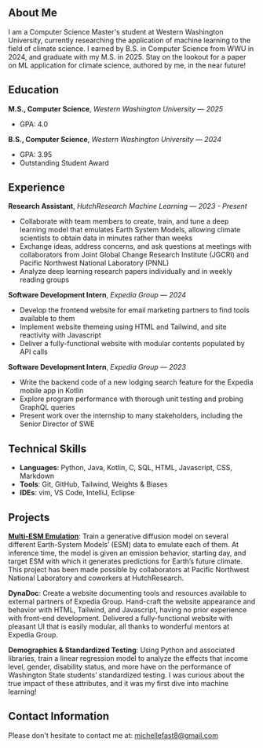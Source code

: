 ## About Me
I am a Computer Science Master's student at Western Washington University, currently researching the application of machine learning to the field of climate science. I earned by B.S. in Computer Science from WWU in 2024, and graduate with my M.S. in 2025. Stay on the lookout for a paper on ML application for climate science, authored by me, in the near future!

## Education
**M.S., Computer Science**, *Western Washington University* — *2025*
- GPA: 4.0
  
**B.S., Computer Science**, *Western Washington University* — *2024*
- GPA: 3.95
- Outstanding Student Award

## Experience
**Research Assistant**, *HutchResearch Machine Learning* — *2023 - Present*
- Collaborate with team members to create, train, and tune a deep learning model that emulates Earth System Models, allowing climate scientists to obtain data in minutes rather than weeks
- Exchange ideas, address concerns, and ask questions at meetings with collaborators from Joint Global Change Research Institute (JGCRI) and Pacific Northwest National Laboratory (PNNL)
- Analyze deep learning research papers individually and in weekly reading groups
  
**Software Development Intern**, *Expedia Group* — *2024*
- Develop the frontend website for email marketing partners to find tools available to them
- Implement website themeing using HTML and Tailwind, and site reactivity with Javascript
- Deliver a fully-functional website with modular contents populated by API calls
  
**Software Development Intern**, *Expedia Group* — *2023*
- Write the backend code of a new lodging search feature for the Expedia mobile app in Kotlin
- Explore program performance with thorough unit testing and probing GraphQL queries
- Present work over the internship to many stakeholders, including the Senior Director of SWE

## Technical Skills
- **Languages**: Python, Java, Kotlin, C, SQL, HTML, Javascript, CSS, Markdown
- **Tools**: Git, GitHub, Tailwind, Weights & Biases
- **IDEs**: vim, VS Code, IntelliJ, Eclipse

## Projects
**[Multi-ESM Emulation](projects/multi_esm.md)**: Train a generative diffusion model on several different Earth-System Models’ (ESM) data to emulate each of them. At inference time, the model is given an emission behavior, starting day, and target ESM with which it generates predictions for Earth’s future climate. This project has been made possible by collaborators at Pacific Northwest National Laboratory and coworkers at HutchResearch.

**DynaDoc**: Create a website documenting tools and resources available to external partners of Expedia Group. Hand-craft the website appearance and behavior with HTML, Tailwind, and Javascript, having no prior experience with front-end development. Delivered a fully-functional website with pleasant UI that is easily modular, all thanks to wonderful mentors at Expedia Group.

**Demographics & Standardized Testing**: Using Python and associated libraries, train a linear regression model to analyze the effects that income level, gender, disability status, and more have on the performance of Washington State students’ standardized testing. I was curious about the true impact of these attributes, and it was my first dive into machine learning!

## Contact Information
Please don't hesitate to contact me at: michellefast8@gmail.com
